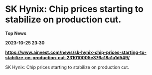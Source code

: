 # SK Hynix: Chip prices starting to stabilize on production cut.
**Top News**

**2023-10-25 23:30**

**https://www.ainvest.com/news/sk-hynix-chip-prices-starting-to-stabilize-on-production-cut-231010005e376a18a1a1d549/**

SK Hynix: Chip prices starting to stabilize on production cut.